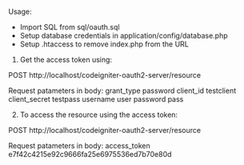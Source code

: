 Usage:

- Import SQL from sql/oauth.sql
- Setup database credentials in application/config/database.php
- Setup .htaccess to remove index.php from the URL

1) Get the access token using:

POST http://localhost/codeigniter-oauth2-server/resource

Request patameters in body:
grant_type     password
client_id      testclient
client_secret  testpass
username       user
password       pass

2) To access the resource using the access token:

POST http://localhost/codeigniter-oauth2-server/resource

Request patameters in body:
access_token  e7f42c4215e92c9666fa25e6975536ed7b70e80d